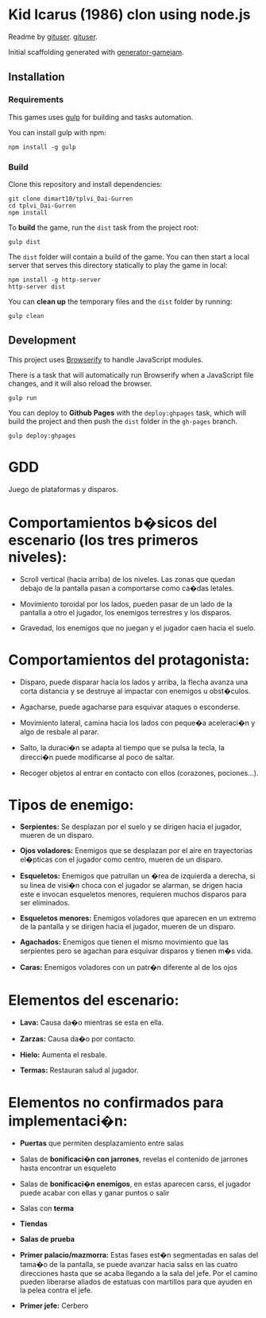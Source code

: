# Kid Icarus (1986) clon using node.js

Readme by
[gituser](https://github.com/SAGGameDeveloper).
[gituser](https://github.com/dimart10).

Initial scaffolding generated with [generator-gamejam](https://github.com/belen-albeza/generator-gamejam/).

## Installation

### Requirements

This games uses [gulp](http://gulpjs.com/) for building and tasks automation.

You can install gulp with npm:

```
npm install -g gulp
```

### Build

Clone this repository and install dependencies:

```
git clone dimart10/tplvi_Dai-Gurren
cd tplvi_Dai-Gurren
npm install
```

To **build** the game, run the `dist` task from the project root:

```
gulp dist
```

The `dist` folder will contain a build of the game. You can then start a local server that serves this directory statically to play the game in local:

```
npm install -g http-server
http-server dist
```

You can **clean up** the temporary files and the `dist` folder by running:

```
gulp clean
```

## Development

This project uses [Browserify](http://browserify.org) to handle JavaScript modules.

There is a task that will automatically run Browserify when a JavaScript file changes, and it will also reload the browser.

```
gulp run
```

You can deploy to **Github Pages** with the `deploy:ghpages` task, which will build the project and then push the `dist` folder in the `gh-pages` branch.

```
gulp deploy:ghpages
```


# GDD

Juego de plataformas y disparos.

# Comportamientos b�sicos del escenario (los tres primeros niveles):

* Scroll vertical (hacia arriba) de los niveles.
Las zonas que quedan debajo de la pantalla pasan a comportarse como ca�das letales.

* Movimiento toroidal por los lados, pueden pasar de un lado de la pantalla a otro el jugador,
los enemigos terrestres y los disparos.

* Gravedad, los enemigos que no juegan y el jugador caen hacia el suelo.

# Comportamientos del protagonista:

* Disparo, puede disparar hacia los lados y arriba, la flecha avanza una corta distancia y se destruye al impactar
con enemigos u obst�culos.

* Agacharse, puede agacharse para esquivar ataques o esconderse.

* Movimiento lateral, camina hacia los lados con peque�a aceleraci�n y algo de resbale al parar.

* Salto, la duraci�n se adapta al tiempo que se pulsa la tecla, la direcci�n puede modificarse al poco de saltar.

* Recoger objetos al entrar en contacto con ellos (corazones, pociones...).

# Tipos de enemigo:

* **Serpientes:** Se desplazan por el suelo y se dirigen hacia el jugador, mueren de un disparo.

* **Ojos voladores:** Enemigos que se desplazan por el aire en trayectorias el�pticas con el jugador como centro, mueren de un disparo.

* **Esqueletos:** Enemigos que patrullan un �rea de izquierda a derecha, si su linea de visi�n choca con el jugador se alarman,
se drigen hacia este e invocan esqueletos menores, requieren muchos disparos para ser eliminados.

* **Esqueletos menores:** Enemigos voladores que aparecen en un extremo de la pantalla y se dirigen hacia el jugador, mueren de un disparo.

* **Agachados:** Enemigos que tienen el mismo movimiento que las serpientes pero se agachan para esquivar disparos y tienen m�s vida.

* **Caras:** Enemigos voladores con un patr�n diferente al de los ojos


# Elementos del escenario:

* **Lava:** Causa da�o mientras se esta en ella.

* **Zarzas:** Causa da�o por contacto.

* **Hielo:** Aumenta el resbale.

* **Termas:** Restauran salud al jugador.

# Elementos no confirmados para implementaci�n:

* **Puertas** que permiten desplazamiento entre salas

* Salas de **bonificaci�n con jarrones**, revelas el contenido de jarrones hasta encontrar un esqueleto

* Salas de **bonificaci�n enemigos**, en estas aparecen carss, el jugador puede acabar con ellas y ganar puntos o salir

* Salas con **terma**

* **Tiendas**

* **Salas de prueba**

* **Primer palacio/mazmorra:** Estas fases est�n segmentadas en salas del tama�o de la pantalla, se puede avanzar hacia salss en las cuatro direcciones
hasta que se acaba llegando a la sala del jefe. Por el camino pueden liberarse aliados de estatuas con martillos para que ayuden en la pelea contra
el jefe.

* **Primer jefe:** Cerbero
